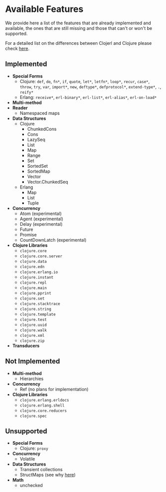 # Available Features

We provide here a list of the features that are already implemented
and available, the ones that are still missing and those that can't or
won't be supported.

For a detailed list on the differences between Clojerl and Clojure
please check [here](../differences-with-clojure).

## Implemented

- **Special Forms**
    - Clojure: `def`, `do`, `fn*`, `if`, `quote`, `let*`, `letfn*`,
      `loop*`, `recur`, `case*`, `throw`, `try`, `var`, `import*`,
      `new`, `deftype*`, `defprotocol*`, `extend-type*`, `.`, `reify*`
    - Erlang: `receive*`, `erl-binary*`, `erl-list*`, `erl-alias*`,
      `erl-on-load*`
- **Multi-method**
- **Reader**
    - Namespaced maps
- **Data Structures**
    - Clojure
        - ChunkedCons
        - Cons
        - LazySeq
        - List
        - Map
        - Range
        - Set
        - SortedSet
        - SortedMap
        - Vector
        - Vector.ChunkedSeq
    - Erlang
        - Map
        - List
        - Tuple
- **Concurrency**
    - Atom (experimental)
    - Agent (experimental)
    - Delay (experimental)
    - Future
    - Promise
    - CountDownLatch (experimental)
- **Clojure Libraries**
    - `clojure.core`
    - `clojure.core.server`
    - `clojure.data`
    - `clojure.edn`
    - `clojure.erlang.io`
    - `clojure.instant`
    - `clojure.repl`
    - `clojure.main`
    - `clojure.pprint`
    - `clojure.set`
    - `clojure.stacktrace`
    - `clojure.string`
    - `clojure.template`
    - `clojure.test`
    - `clojure.uuid`
    - `clojure.walk`
    - `clojure.xml`
    - `clojure.zip`
- **Transducers**

## Not Implemented

- **Multi-method**
    - Hierarchies
- **Concurrency**
    - Ref (no plans for implementation)
- **Clojure Libraries**
    - `clojure.erlang.erldocs`
    - `clojure.erlang.shell`
    - `clojure.core.reducers`
    - `clojure.spec`

## Unsupported

- **Special Forms**
  - Clojure: `proxy`
- **Concurrency**
    - Volatile
- **Data Structures**
    - Transient collections
    - StructMaps (see why [here][structmaps])
- **Math**
    - unchecked

[structmaps]: https://clojure.org/reference/data_structures#StructMaps
